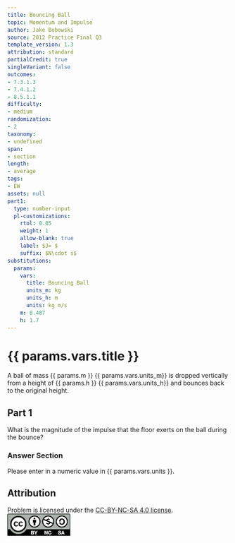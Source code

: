 ```yaml
---
title: Bouncing Ball
topic: Momentum and Impulse
author: Jake Bobowski
source: 2012 Practice Final Q3
template_version: 1.3
attribution: standard
partialCredit: true
singleVariant: false
outcomes:
- 7.3.1.3
- 7.4.1.2
- 8.5.1.1
difficulty:
- medium
randomization:
- 2
taxonomy:
- undefined
span:
- section
length:
- average
tags:
- EW
assets: null
part1:
  type: number-input
  pl-customizations:
    rtol: 0.05
    weight: 1
    allow-blank: true
    label: $J= $
    suffix: $N\cdot s$
substitutions:
  params:
    vars:
      title: Bouncing Ball
      units_m: kg
      units_h: m
      units: kg m/s
    m: 0.487
    h: 1.7
---
```

# {{ params.vars.title }}
A ball of mass {{ params.m }} {{ params.vars.units_m}} is dropped vertically from a height of {{ params.h }} {{ params.vars.units_h}} and bounces back to the original height.

## Part 1

What is the magnitude of the impulse that the floor exerts on the ball during the bounce?

### Answer Section

Please enter in a numeric value in {{ params.vars.units }}.

## Attribution

Problem is licensed under the [CC-BY-NC-SA 4.0 license](https://creativecommons.org/licenses/by-nc-sa/4.0/).<br> ![The Creative Commons 4.0 license requiring attribution-BY, non-commercial-NC, and share-alike-SA license.](https://raw.githubusercontent.com/firasm/bits/master/by-nc-sa.png)